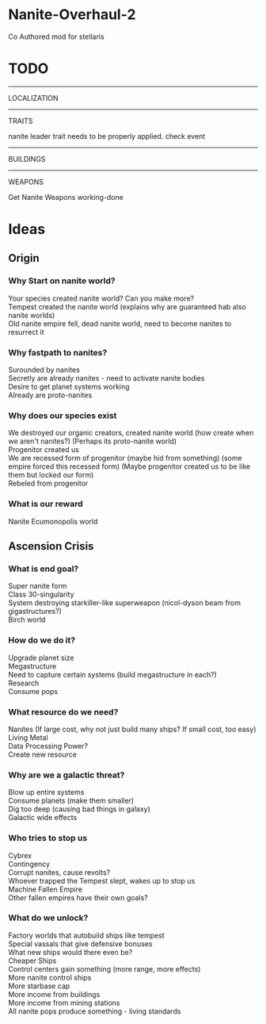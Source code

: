 # Nanite-Overhaul-2
Co Authored mod for stellaris

# TODO

---------------------------------------------------------------------------

LOCALIZATION

------------------------------------------------------------------------------

TRAITS

nanite leader trait needs to be properly applied. check event

-----------------------------------------------------------------------------

BUILDINGS

---------------------------------------------------------------------------

WEAPONS

Get Nanite Weapons working-done

# Ideas

## Origin

### Why Start on nanite world?
 
Your species created nanite world? Can you make more?\
Tempest created the nanite world (explains why are guaranteed hab also nanite worlds)\
Old nanite empire fell, dead nanite world, need to become nanites to resurrect it

### Why fastpath to nanites?

Surounded by nanites\
Secretly are already nanites - need to activate nanite bodies\
Desire to get planet systems working\
Already are proto-nanites

### Why does our species exist

We destroyed our organic creators, created nanite world (how create when we aren't nanites?) (Perhaps its proto-nanite world)\
Progenitor created us\
We are recessed form of progenitor (maybe hid from something) (some empire forced this recessed form) (Maybe progenitor created us to be like them but locked our form)\
Rebeled from progenitor

### What is our reward

Nanite Ecumonopolis world

## Ascension Crisis

### What is end goal?

Super nanite form\
Class 30-singularity\
System destroying starkiller-like superweapon (nicol-dyson beam from gigastructures?)\
Birch world

### How do we do it?

Upgrade planet size\
Megastructure\
Need to capture certain systems (build megastructure in each?)\
Research\
Consume pops 

### What resource do we need?

Nanites (If large cost, why not just build many ships? If small cost, too easy)\
Living Metal\
Data Processing Power?\
Create new resource

### Why are we a galactic threat?

Blow up entire systems\
Consume planets (make them smaller)\
Dig too deep (causing bad things in galaxy)\
Galactic wide effects

### Who tries to stop us

Cybrex\
Contingency\
Corrupt nanites, cause revolts?\
Whoever trapped the Tempest slept, wakes up to stop us\
Machine Fallen Empire\
Other fallen empires have their own goals?

### What do we unlock?

Factory worlds that autobuild ships like tempest\
Special vassals that give defensive bonuses\
What new ships would there even be?\
Cheaper Ships\
Control centers gain something (more range, more effects)\
More nanite control ships\
More starbase cap\
More income from buildings\
More income from mining stations\
All nanite pops produce something - living standards





